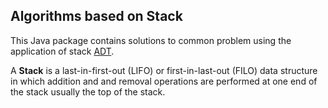 ## Algorithms based on Stack
This Java package contains solutions to common problem using the application of stack [ADT](./datastructures).

A **Stack** is a last-in-first-out (LIFO) or first-in-last-out (FILO) data structure in which addition and
and removal operations are performed at one end of the stack usually the top of the stack.